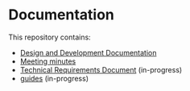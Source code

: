 # Documentation

This repository contains:
 - [Design and Development Documentation](design_and_development.md)
 - [Meeting minutes](meeting_minutes)
 - [Technical Requirements Document](technical_requirements_idea.md) (in-progress)
 - [guides](guides/) (in-progress)
